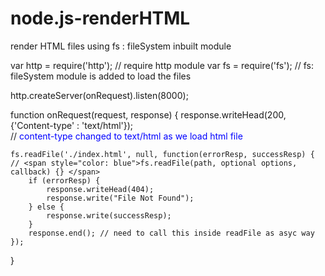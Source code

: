 # node.js-renderHTML
render HTML files using fs : fileSystem inbuilt module


var http = require('http');       // require http module
var fs = require('fs');           // fs: fileSystem module is added to load the files

http.createServer(onRequest).listen(8000);

function onRequest(request, response) {
	response.writeHead(200, {'Content-type' : 'text/html'});     
	// <span style="color: blue">content-type changed to text/html as we load html file</span><br>
	
	
	fs.readFile('./index.html', null, function(errorResp, successResp) {   
	// <span style="color: blue">fs.readFile(path, optional options, callback) {} </span>
		if (errorResp) {
			response.writeHead(404);
			response.write("File Not Found");
		} else {
			response.write(successResp);
		}
		response.end(); // need to call this inside readFile as asyc way
	});
}

